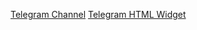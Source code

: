 <a href="https://t.me/tripasectchronicle">Telegram Channel</a>
<a href="https://tripasect.github.io/chronicle">Telegram HTML Widget</a>
